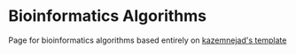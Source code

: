 # Bioinformatics Algorithms

Page for bioinformatics algorithms based entirely on [kazemnejad's template](https://github.com/kazemnejad/jekyll-course-website-template)

